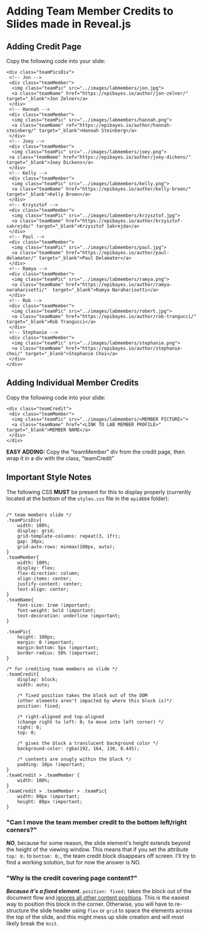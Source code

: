 # Adding Team Member Credits to Slides made in Reveal.js
## Adding Credit Page
Copy the following code into your slide:
```
<div class="teamPicsDiv">
 <!-- Jon -->
 <div class="teamMember">
  <img class="teamPic" src="../images/labmembers/jon.jpg">
  <a class="teamName" href="https://epibayes.io/author/jon-zelner/" target="_blank">Jon Zelner</a>
 </div>
 <!-- Hannah -->
 <div class="teamMember">
  <img class="teamPic" src="../images/labmembers/hannah.png">
  <a class="teamName" ref="https://epibayes.io/author/hannah-steinberg/" target="_blank">Hannah Steinberg</a>
 </div>
 <!-- Joey -->
 <div class="teamMember">
  <img class="teamPic" src="../images/labmembers/joey.png">
 <a class="teamName" href="https://epibayes.io/author/joey-dickens/" target="_blank">Joey Dickens</a>
 </div>
 <!-- Kelly -->
 <div class="teamMember">
  <img class="teamPic" src="../images/labmembers/kelly.png">
  <a class="teamName" href="https://epibayes.io/author/kelly-broen/" target="_blank">Kelly Broen</a>
 </div>
 <!-- Krzysztof -->
 <div class="teamMember">
  <img class="teamPic" src="../images/labmembers/krzysztof.jpg">
  <a class="teamName" href="https://epibayes.io/author/krzysztof-sakrejda/" target="_blank">Krzysztof Sakrejda</a>
 </div>
 <!-- Paul -->
 <div class="teamMember">
  <img class="teamPic" src="../images/labmembers/paul.jpg">
  <a class="teamName" href="https://epibayes.io/author/paul-delamater/" target="_blank">Paul Delamater</a>
 </div>
 <!-- Ramya -->
 <div class="teamMember">
  <img class="teamPic" src="../images/labmembers/ramya.png">
  <a class="teamName" href="https://epibayes.io/author/ramya-naraharisetti/"  target="_blank">Ramya Naraharisetti</a>
 </div>
 <!-- Rob -->
 <div class="teamMember">
  <img class="teamPic" src="../images/labmembers/robert.jpg">
  <a class="teamName" href="https://epibayes.io/author/rob-trangucci/" target="_blank">Rob Trangucci</a>
 </div>
 <!-- Stephanie -->
 <div class="teamMember">
  <img class="teamPic" src="../images/labmembers/stephanie.png">
  <a class="teamName" href="https://epibayes.io/author/stephanie-choi/" target="_blank">Stephanie Choi</a>
 </div>
</div>
```

## Adding Individual Member Credits
Copy the following code into your slide:
```
<div class="teamCredit">
 <div class="teamMember">
  <img class="teamPic" src="../images/labmembers/<MEMBER PICTURE>">
  <a class="teamName" href="<LINK TO LAB MEMBER PROFILE>" target="_blank">MEMBER NAME</a>
 </div>
</div>
```
**EASY ADDING:** Copy the "teamMember" div from the credit page, then wrap it in a div with the class, "teamCredit"

## Important Style Notes
The following CSS **MUST** be present for this to display properly (currently located at the bottom of the ```styles.css``` file in the ```epid684``` folder):
```

/* team members slide */
.teamPicsDiv{
    width: 100%;
    display: grid;
    grid-template-columns: repeat(3, 1fr);
    gap: 30px;
    grid-auto-rows: minmax(100px, auto);
}
.teamMember{
    width: 100%;
    display: flex;
    flex-direction: column;
    align-items: center;
    justify-content: center;
    text-align: center;
}
.teamName{
    font-size: 1rem !important;
    font-weight: bold !important;
    text-decoration: underline !important;
}

.teamPic{
    height: 100px;
    margin: 0 !important;
    margin-bottom: 5px !important;
    border-radius: 50% !important;
}

/* for crediting team members on slide */
.teamCredit{
    display: block;
    width: auto;

    /* fixed position takes the block out of the DOM 
    (other elements aren't impacted by where this block is)*/
    position: fixed;

    /* right-aligned and top-aligned
    (change right to left: 0; to move into left corner) */
    right: 0;
    top: 0;

    /* gives the block a translucent background color */
    background-color: rgba(192, 164, 130, 0.445);

    /* contents are snugly within the block */
    padding: 10px !important;
}
.teamCredit > .teamMember {
    width: 100%;
}
.teamCredit > .teamMember > .teamPic{
    width: 80px !important;
    height: 80px !important;
}
```
### "Can I move the team member credit to the bottom left/right corners?"
***NO***, because for some reason, the slide element's height extends beyond the height of the viewing window.
This means that if you set the attribute ```top: 0;``` to ```bottom: 0;```, the team credit block disappears off screen. I'll try to find a working solution, but for now the answer is NO.

### "Why is the credit covering page content?"
***Because it's a fixed element.*** ```position: fixed;``` takes the block out of the document flow and [ignores all other content positions](https://www.w3schools.com/css/css_positioning.asp). This is the easiest way to position this block in the corner. Otherwise, you will have to re-structure the slide header using ```flex``` or ```grid``` to space the elements across the top of the slide, and this might mess up slide creation and will most likely break the ```knit```.